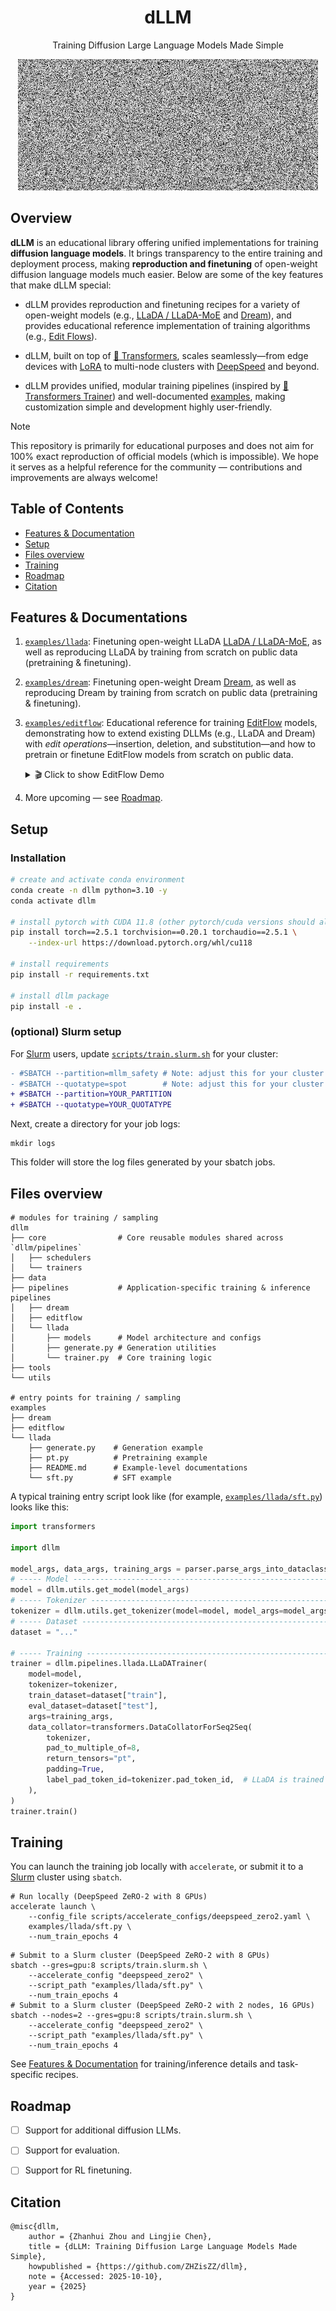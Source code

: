 <h1 align="center">dLLM</h1>

<p align="center">
Training Diffusion Large Language Models Made Simple
</p>

<p align="center">
<img
  src="assets/logo.gif"
  alt="dLLM logo">
</p>


## Overview
**dLLM** is an educational library offering unified implementations for training **diffusion language models**. It brings transparency to the entire training and deployment process, making **reproduction and finetuning** of open-weight diffusion language models much easier. Below are some of the key features that make dLLM special:

- dLLM provides reproduction and finetuning recipes for a variety of open-weight models (e.g., [LLaDA / LLaDA-MoE](https://arxiv.org/abs/2502.09992) and [Dream](https://arxiv.org/abs/2508.15487)), and provides educational reference implementation of training algorithms (e.g., [Edit Flows](https://arxiv.org/abs/2506.09018)).

- dLLM, built on top of [🤗 Transformers](https://github.com/huggingface/transformers), scales seamlessly—from edge devices with [LoRA](https://github.com/huggingface/peft) to multi-node clusters with [DeepSpeed](https://github.com/deepspeedai/DeepSpeed) and beyond.

- dLLM provides unified, modular training pipelines (inspired by [🤗 Transformers Trainer](https://github.com/huggingface/transformers/blob/main/src/transformers/trainer.py)) and well-documented [examples](/examples/), making customization simple and development highly user-friendly.

> [!NOTE]
> This repository is primarily for educational purposes and does not aim for 100% exact reproduction of official models (which is impossible). We hope it serves as a helpful reference for the community — contributions and improvements are always welcome!


## Table of Contents
<!-- - [Overview](#overview) -->
- [Features & Documentation](#features--documentations)
- [Setup](#setup)
  <!-- - [Installation](#installation)
  - [(optional) Slurm setup](#optional-slurm-setup) -->
- [Files overview](#files-overview)
- [Training](#training)
- [Roadmap](#roadmap)
- [Citation](#citation)


## Features & Documentations

1. [`examples/llada`](/examples/llada): Finetuning open-weight LLaDA [LLaDA / LLaDA-MoE](https://arxiv.org/abs/2502.09992), as well as reproducing LLaDA by training from scratch on public data (pretraining & finetuning).
2. [`examples/dream`](/examples/dream): Finetuning open-weight Dream [Dream](https://arxiv.org/abs/2508.15487), as well as reproducing Dream by training from scratch on public data (pretraining & finetuning).
3. [`examples/editflow`](/examples/editflow): Educational reference for training [EditFlow](https://arxiv.org/abs/2506.09018) models, demonstrating how to extend existing DLLMs (e.g., LLaDA and Dream) with *edit operations*—insertion, deletion, and substitution—and how to pretrain or finetune EditFlow models from scratch on public data.

   <details>
   <summary>🎬 Click to show EditFlow Demo</summary>

   <p align="center">
     <img src="/examples/editflow/assets/all.gif" alt="EditFlow demo" width="100%">
   </p>
   <p align="center"><em>EditFlow performing insertion (blue), substitution from mask tokens (black), substitution from non-mask tokens (red), and deletion (strikethrough → removed) during generation.</em></p>

   </details>


4. More upcoming — see [Roadmap](#roadmap).


## Setup
### Installation
```bash
# create and activate conda environment
conda create -n dllm python=3.10 -y
conda activate dllm

# install pytorch with CUDA 11.8 (other pytorch/cuda versions should also work)
pip install torch==2.5.1 torchvision==0.20.1 torchaudio==2.5.1 \
    --index-url https://download.pytorch.org/whl/cu118

# install requirements
pip install -r requirements.txt

# install dllm package
pip install -e .
```
### (optional) Slurm setup
For [Slurm](https://slurm.schedmd.com/) users, update [`scripts/train.slurm.sh`](/scripts/train.slurm.sh) for your cluster:
```diff
- #SBATCH --partition=mllm_safety # Note: adjust this for your cluster
- #SBATCH --quotatype=spot        # Note: adjust this for your cluster
+ #SBATCH --partition=YOUR_PARTITION
+ #SBATCH --quotatype=YOUR_QUOTATYPE
```
Next, create a directory for your job logs:
```shell
mkdir logs
```
This folder will store the log files generated by your sbatch jobs.

## Files overview
```
# modules for training / sampling
dllm
├── core                # Core reusable modules shared across `dllm/pipelines` 
│   ├── schedulers
│   └── trainers
├── data
├── pipelines           # Application-specific training & inference pipelines
│   ├── dream
│   ├── editflow
│   └── llada
│       ├── models      # Model architecture and configs 
│       ├── generate.py # Generation utilities
│       └── trainer.py  # Core training logic
├── tools
└── utils

# entry points for training / sampling
examples
├── dream
├── editflow
└── llada
    ├── generate.py    # Generation example
    ├── pt.py          # Pretraining example
    ├── README.md      # Example-level documentations
    └── sft.py         # SFT example
```

A typical training entry script look like (for example, [`examples/llada/sft.py`](/examples/llada/sft.py)) looks like this:
```python
import transformers

import dllm

model_args, data_args, training_args = parser.parse_args_into_dataclasses()
# ----- Model ------------------------------------------------------------------
model = dllm.utils.get_model(model_args)
# ----- Tokenizer --------------------------------------------------------------
tokenizer = dllm.utils.get_tokenizer(model=model, model_args=model_args)
# ----- Dataset ----------------------------------------------------------------
dataset = "..."

# ----- Training --------------------------------------------------------------
trainer = dllm.pipelines.llada.LLaDATrainer(
    model=model,
    tokenizer=tokenizer,
    train_dataset=dataset["train"],
    eval_dataset=dataset["test"],
    args=training_args,
    data_collator=transformers.DataCollatorForSeq2Seq(
        tokenizer,
        pad_to_multiple_of=8,
        return_tensors="pt",
        padding=True,
        label_pad_token_id=tokenizer.pad_token_id,  # LLaDA is trained on padding <eos_token>
    ),
)
trainer.train()
```

## Training
You can launch the training job locally with `accelerate`, or submit it to a [Slurm](https://slurm.schedmd.com/) cluster using `sbatch`.
```shell
# Run locally (DeepSpeed ZeRO-2 with 8 GPUs)
accelerate launch \
    --config_file scripts/accelerate_configs/deepspeed_zero2.yaml \
    examples/llada/sft.py \
    --num_train_epochs 4
```
```shell
# Submit to a Slurm cluster (DeepSpeed ZeRO-2 with 8 GPUs)
sbatch --gres=gpu:8 scripts/train.slurm.sh \
    --accelerate_config "deepspeed_zero2" \
    --script_path "examples/llada/sft.py" \
    --num_train_epochs 4
# Submit to a Slurm cluster (DeepSpeed ZeRO-2 with 2 nodes, 16 GPUs)
sbatch --nodes=2 --gres=gpu:8 scripts/train.slurm.sh \
    --accelerate_config "deepspeed_zero2" \
    --script_path "examples/llada/sft.py" \
    --num_train_epochs 4
```
See [Features & Documentation](#features--documentations) for training/inference details and task-specific recipes.


## Roadmap

- [ ] Support for additional diffusion LLMs.  

- [ ] Support for evaluation.

- [ ] Support for RL finetuning.


## Citation
```
@misc{dllm,
    author = {Zhanhui Zhou and Lingjie Chen},
    title = {dLLM: Training Diffusion Large Language Models Made Simple},
    howpublished = {https://github.com/ZHZisZZ/dllm},
    note = {Accessed: 2025-10-10},
    year = {2025}
}
```
